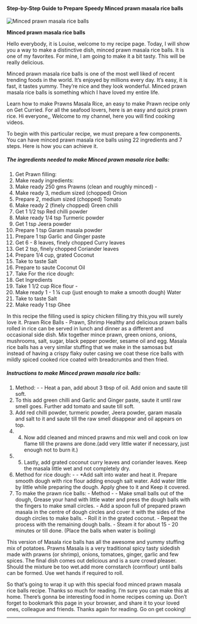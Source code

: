             

#### Step-by-Step Guide to Prepare Speedy Minced prawn masala rice balls

![Minced prawn masala rice balls](https://img-global.cpcdn.com/recipes/16c0f71d9bbe0a47/751x532cq70/minced-prawn-masala-rice-balls-recipe-main-photo.jpg)

**Minced prawn masala rice balls**

Hello everybody, it is Louise, welcome to my recipe page. Today, I will show you a way to make a distinctive dish, minced prawn masala rice balls. It is one of my favorites. For mine, I am going to make it a bit tasty. This will be really delicious.

Minced prawn masala rice balls is one of the most well liked of recent trending foods in the world. It’s enjoyed by millions every day. It’s easy, it is fast, it tastes yummy. They’re nice and they look wonderful. Minced prawn masala rice balls is something which I have loved my entire life.

Learn how to make Prawns Masala Rice, an easy to make Prawn recipe only on Get Curried. For all the seafood lovers, here is an easy and quick prawn rice. Hi everyone,, Welcome to my channel, here you will find cooking videos.

To begin with this particular recipe, we must prepare a few components. You can have minced prawn masala rice balls using 22 ingredients and 7 steps. Here is how you can achieve it.

##### The ingredients needed to make Minced prawn masala rice balls:

1.  Get Prawn filling:
2.  Make ready ingredients:
3.  Make ready 250 gms Prawns (clean and roughly minced) -
4.  Make ready 3, medium sized (chopped) Onion
5.  Prepare 2, medium sized (chopped) Tomato
6.  Make ready 2 (finely chopped) Green chilli
7.  Get 1 1/2 tsp Red chilli powder
8.  Make ready 1/4 tsp Turmeric powder
9.  Get 1 tsp Jeera powder
10.  Prepare 1 tsp Garam masala powder
11.  Prepare 1 tsp Garlic and Ginger paste
12.  Get 6 - 8 leaves, finely chopped Curry leaves
13.  Get 2 tsp, finely chopped Coriander leaves
14.  Prepare 1/4 cup, grated Coconut
15.  Take to taste Salt
16.  Prepare to saute Coconut Oil
17.  Take For the rice dough:
18.  Get Ingredients
19.  Take 1 1/2 cup Rice flour -
20.  Make ready 1 - 1 ¼ cup (just enough to make a smooth dough) Water
21.  Take to taste Salt
22.  Make ready 1 tsp Ghee

In this recipe the filling used is spicy chicken filling.try this,you will surely love it. Prawn Rice Balls - Prawn, Shrimp Healthy and delicious prawn balls rolled in rice can be served in lunch and dinner as a different and occasional side dish. Mix together mince prawn, green onions, onions, mushrooms, salt, sugar, black pepper powder, sesame oil and egg. Masala rice balls has a very similar stuffing that we make in the samosas but instead of having a crispy flaky outer casing we coat these rice balls with mildly spiced cooked rice coated with breadcrumbs and then fried.

##### Instructions to make Minced prawn masala rice balls:

1.  Method: - - Heat a pan, add about 3 tbsp of oil. Add onion and saute till soft.
2.  To this add green chilli and Garlic and Ginger paste, saute it until raw smell goes. Further add tomato and saute till soft.
3.  Add red chilli powder, turmeric powder, Jeera powder, garam masala and salt to it and saute till the raw smell disappear and oil appears on top.
4.  4.  Now add cleaned and minced prawns and mix well and cook on low flame till the prawns are done.(add very little water if necessary, just enough not to burn it.)
5.  5.  Lastly, add grated coconut curry leaves and coriander leaves. Keep the masala little wet and not completely dry.
6.  Method for rice dough: - - \*Add salt into water and heat it. Prepare smooth dough with rice flour adding enough salt water. Add water little by little while preparing the dough. Apply ghee to it and Keep it covered.
7.  To make the prawn rice balls: - Method - - Make small balls out of the dough, Grease your hand with little water and press the dough balls with the fingers to make small circles. - Add a spoon full of prepared prawn masala in the centre of dough circles and cover it with the sides of the dough circles to make balls. - Roll it in the grated coconut. - Repeat the process with the remaining dough balls. - Steam it for about 15 - 20 minutes or till done. (Place the balls when water is boiling)

This version of Masala rice balls has all the awesome and yummy stuffing mix of potatoes. Prawns Masala is a very traditional spicy tasty sidedish made with prawns (or shrimp), onions, tomatoes, ginger, garlic and few spices. The final dish comes out delicious and is a sure crowd pleaser. Should the mixture be too wet.add more cornstarch (cornflour) until balls can be formed. Use wet hands if required to roll.

So that’s going to wrap it up with this special food minced prawn masala rice balls recipe. Thanks so much for reading. I’m sure you can make this at home. There’s gonna be interesting food in home recipes coming up. Don’t forget to bookmark this page in your browser, and share it to your loved ones, colleague and friends. Thanks again for reading. Go on get cooking!

* * *